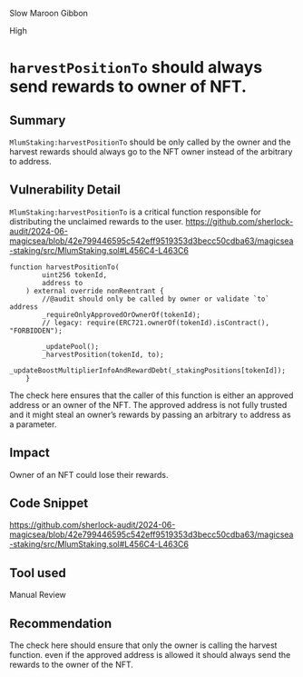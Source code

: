 Slow Maroon Gibbon

High

# `harvestPositionTo` should  always send rewards to owner of NFT.

## Summary
`MlumStaking:harvestPositionTo` should be only called by the owner and the harvest rewards should always go to the NFT owner instead of the arbitrary to address. 
## Vulnerability Detail
`MlumStaking:harvestPositionTo` is a critical function responsible for distributing the unclaimed rewards to the user. 
https://github.com/sherlock-audit/2024-06-magicsea/blob/42e799446595c542eff9519353d3becc50cdba63/magicsea-staking/src/MlumStaking.sol#L456C4-L463C6
```solidity
function harvestPositionTo(
        uint256 tokenId,
        address to
    ) external override nonReentrant {
        //@audit should only be called by owner or validate `to` address
        _requireOnlyApprovedOrOwnerOf(tokenId);
        // legacy: require(ERC721.ownerOf(tokenId).isContract(), "FORBIDDEN");

        _updatePool();
        _harvestPosition(tokenId, to);
        _updateBoostMultiplierInfoAndRewardDebt(_stakingPositions[tokenId]);
    }
```

The check here ensures that the caller of this function is either an approved address or an owner of the NFT. The approved address is not fully trusted and it might steal an owner’s rewards by passing an arbitrary `to` address as a parameter. 
## Impact
Owner of an NFT could lose their rewards. 
## Code Snippet
https://github.com/sherlock-audit/2024-06-magicsea/blob/42e799446595c542eff9519353d3becc50cdba63/magicsea-staking/src/MlumStaking.sol#L456C4-L463C6
## Tool used

Manual Review

## Recommendation
The check here should ensure that only the owner is calling the harvest function. even if the approved address is allowed it should always send the rewards to the owner of the NFT.
